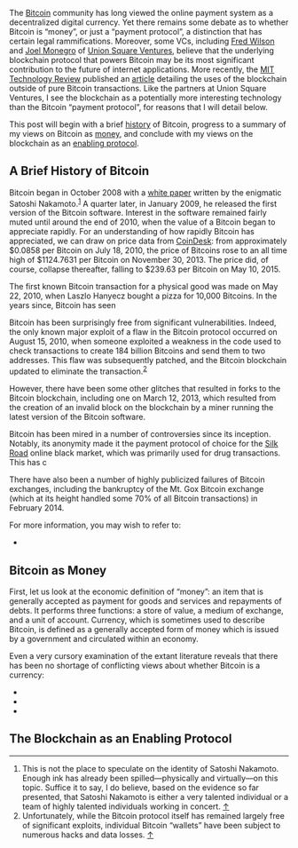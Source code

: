 <p class="lede">The <a href="https://bitcoin.org/en/">Bitcoin</a> community has long viewed the online payment system as a decentralized digital currency. Yet there remains some debate as to whether Bitcoin is “money”, or just a “payment protocol”, a distinction that has certain legal rammifications. Moreover, some <abbr>VC</abbr>s, including <a href="http://www.avc.com/">Fred Wilson</a> and <a href="https://twitter.com/jmonegro">Joel Monegro</a> of <a href="http://www.usv.com/">Union Square Ventures</a>, believe that the underlying blockchain protocol that powers Bitcoin may be its most significant contribution to the future of internet applications. More recently, the <a href="http://www.technologyreview.com/">MIT Technology Review</a> published an <a href="http://www.technologyreview.com/news/537246/why-bitcoin-could-be-much-more-than-a-currency/">article</a> detailing the uses of the blockchain outside of pure Bitcoin transactions. Like the partners at Union Square Ventures, I see the blockchain as a potentially more interesting technology than the Bitcoin “payment protocol”, for reasons that I will detail below.</p>

This post will begin with a brief [history](#history) of Bitcoin, progress to a summary of my views on Bitcoin as [money](#money), and conclude with my views on the blockchain as an [enabling protocol](#ep). 

<h2 id="history">A Brief History of Bitcoin</h2>

Bitcoin began in October 2008 with a [white paper](https://bitcoin.org/bitcoin.pdf) written by the enigmatic Satoshi Nakamoto.<sup><a href="#fn01" id="fref01">1</a></sup> A quarter later, in January 2009, he released the first version of the Bitcoin software. Interest in the software remained fairly muted until around the end of 2010, when the value of a Bitcoin began to appreciate rapidly. For an understanding of how rapidly Bitcoin has appreciated, we can draw on price data from [CoinDesk](http://www.coindesk.com/): from approximately $0.0858 per Bitcoin on July 18, 2010, the price of Bitcoins rose to an all time high of $1124.7631 per Bitcoin on November 30, 2013. The price did, of course, collapse thereafter, falling to $239.63 per Bitcoin on May 10, 2015.



The first known Bitcoin transaction for a physical good was made on May 22, 2010, when Laszlo Hanyecz bought a pizza for 10,000 Bitcoins. In the years since, Bitcoin has seen 

Bitcoin has been surprisingly free from significant vulnerabilities. Indeed, the only known major exploit of a flaw in the Bitcoin protocol occurred on August 15, 2010, when someone exploited a weakness in the code used to check transactions to create 184 billion Bitcoins and send them to two addresses. This flaw was subsequently patched, and the Bitcoin blockchain updated to eliminate the transaction.<sup><a href="#fn02" id="fref02">2</a></sup> 

However, there have been some other glitches that resulted in forks to the Bitcoin blockchain, including one on March 12, 2013, which resulted from the creation of an invalid block on the blockchain by a miner running the latest version of the Bitcoin software. 

Bitcoin has been mired in a number of controversies since its inception. Notably, its anonymity made it the payment protocol of choice for the [Silk Road](http://en.wikipedia.org/wiki/Silk_Road_(marketplace)) online black market, which was primarily used for drug transactions. This has c

There have also been a number of highly publicized failures of Bitcoin exchanges, including the bankruptcy of the Mt. Gox Bitcoin exchange (which at its height handled some 70% of all Bitcoin transactions) in February 2014. 

For more information, you may wish to refer to: 

* 

<h2 id="money">Bitcoin as Money</h2>

First, let us look at the economic definition of “money”: an item that is generally accepted as payment for goods and services and repayments of debts. It performs three functions: a store of value, a medium of exchange, and a unit of account. Currency, which is sometimes used to describe Bitcoin, is defined as a generally accepted form of money which is issued by a government and circulated within an economy.

Even a very cursory examination of the extant literature reveals that there has been no shortage of conflicting views about whether Bitcoin is a currency: 

* 
* 
* 

<h2 id="ep">The Blockchain as an Enabling Protocol</h2> 


<div class="footnotes">
    <hr class="w-50" />
    <ol>
        <li id="fn01">This is not the place to speculate on the identity of Satoshi Nakamoto. Enough ink has already been spilled—physically and virtually—on this topic. Suffice it to say, I do believe, based on the evidence so far presented, that Satoshi Nakamoto is either a very talented individual or a team of highly talented individuals working in concert. <a href="#fref01">&#8593;</a></li>
        <li id="fn02">Unfortunately, while the Bitcoin protocol itself has remained largely free of significant exploits, individual Bitcoin “wallets” have been subject to numerous hacks and data losses. <a href="#fref02">&#8593;</a></li>
    </ol>
</div>